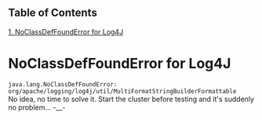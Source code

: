 ## Table of Contents
[1. NoClassDefFoundError for Log4J](#noclassdeffounderror-for-log4j)<br>
# NoClassDefFoundError for Log4J

`java.lang.NoClassDefFoundError: org/apache/logging/log4j/util/MultiFormatStringBuilderFormattable`<br/>No idea, no time to solve it. Start the cluster before testing and it's suddenly no problem... -__-

